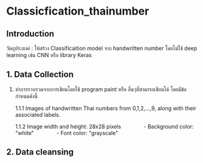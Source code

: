 # Classicfication_thainumber
## Introduction
วัตถุประสงค์ : ให้สร้าง Classificaition model จาก handwritten number โดยไม่ใช้ deep learning เช่น CNN หรือ library Keras
## 1. Data Collection
1. ทำการรวบรวมจากการเขียนโดยใช้ program paint หรือ อื่นๆที่สามารถเขียนได้ โดยมีข้อกำหนดดังนี้

    1.1.1 Images of handwritten Thai numbers from 0,1,2,...,9, along with their associated labels.
    
    1.1.2 Image width and height: 28x28 pixels
        - Background color: "white"
        - Font color: "grayscale"
## 2. Data cleansing


